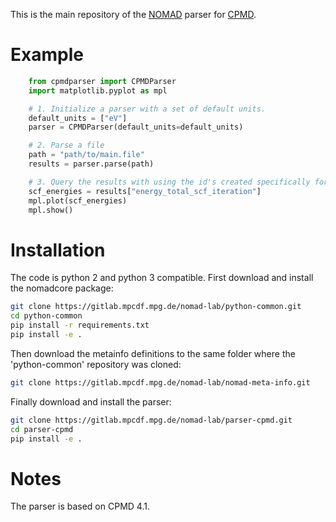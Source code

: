This is the main repository of the [NOMAD](https://www.nomad-coe.eu/) parser for
[CPMD](http://www.cpmd.org/).

# Example
```python
    from cpmdparser import CPMDParser
    import matplotlib.pyplot as mpl

    # 1. Initialize a parser with a set of default units.
    default_units = ["eV"]
    parser = CPMDParser(default_units=default_units)

    # 2. Parse a file
    path = "path/to/main.file"
    results = parser.parse(path)

    # 3. Query the results with using the id's created specifically for NOMAD.
    scf_energies = results["energy_total_scf_iteration"]
    mpl.plot(scf_energies)
    mpl.show()
```

# Installation
The code is python 2 and python 3 compatible. First download and install
the nomadcore package:

```sh
git clone https://gitlab.mpcdf.mpg.de/nomad-lab/python-common.git
cd python-common
pip install -r requirements.txt
pip install -e .
```

Then download the metainfo definitions to the same folder where the
'python-common' repository was cloned:

```sh
git clone https://gitlab.mpcdf.mpg.de/nomad-lab/nomad-meta-info.git
```

Finally download and install the parser:

```sh
git clone https://gitlab.mpcdf.mpg.de/nomad-lab/parser-cpmd.git
cd parser-cpmd
pip install -e .
```

# Notes
The parser is based on CPMD 4.1.

